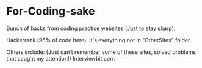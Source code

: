 # For-Coding-sake
Bunch of hacks from coding practice websites (Just to stay sharp):

Hackerrank (95% of code here): It's everything not in "OtherSites" folder.

Others include: (Just can't remember some of these sites, solved problems that caught my attention!)
Interviewbit.com
